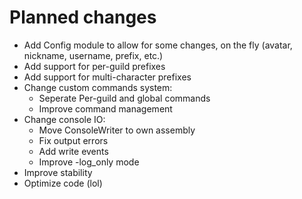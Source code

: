 # Planned changes
* Add Config module to allow for some changes, on the fly (avatar, nickname, username, prefix, etc.)
* Add support for per-guild prefixes
* Add support for multi-character prefixes
* Change custom commands system:
  * Seperate Per-guild and global commands
  * Improve command management
* Change console IO:
  * Move ConsoleWriter to own assembly
  * Fix output errors
  * Add write events
  * Improve -log_only mode
* Improve stability
* Optimize code (lol)
